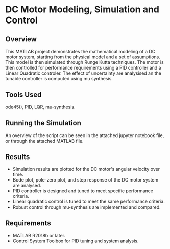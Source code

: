 # DC Motor Modeling, Simulation and Control

## Overview

This MATLAB project demonstrates the mathematical modeling of a DC motor system, starting from the physical model and a set of assumptions. This model is then simulated through Runge Kutta techniques.
The motor is then controlled for performance requirements using a PID controller and a Linear Quadratic controler. The effect of uncertainty are analysised an the tunable controller is computed using mu synthesis.

## Tools Used

ode45(), PID, LQR, mu-synthesis.

## Running the Simulation

An overview of the script can be seen in the attached jupyter notebook file, or through the attached MATLAB file.

## Results

- Simulation results are plotted for the DC motor's angular velocity over time.
- Bode plot, pole-zero plot, and step response of the DC motor system are analysed.
- PID controller is designed and tuned to meet specific performance criteria.
- Linear quadratic control is tuned to meet the same performance criteria.
- Robust control through mu-synthesis are implemented and compared.

## Requirements

- MATLAB R2018b or later.
- Control System Toolbox for PID tuning and system analysis.
